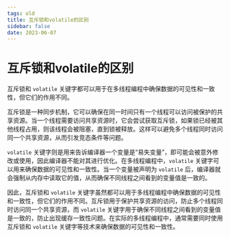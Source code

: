 ```yaml
---
tags: old
title: 互斥锁和volatile的区别
sidebar: false
date: 2023-06-07
---
```

# 互斥锁和volatile的区别

互斥锁和 `volatile` 关键字都可以用于在多线程编程中确保数据的可见性和一致性，但它们的作用不同。

互斥锁是一种同步机制，它可以确保在同一时间只有一个线程可以访问被保护的共享资源。当一个线程需要访问共享资源时，它会尝试获取互斥锁，如果锁已经被其他线程占用，则该线程会被阻塞，直到锁被释放。这样可以避免多个线程同时访问同一个共享资源，从而引发竞态条件等问题。

`volatile` 关键字则是用来告诉编译器一个变量是“易失变量”，即可能会被意外修改或使用，因此编译器不能对其进行优化。在多线程编程中，`volatile` 关键字可以用来确保数据的可见性和一致性。当一个变量被声明为 `volatile` 后，编译器就会强制从内存中读取它的值，从而确保不同线程之间看到的变量值是一致的。

因此，互斥锁和 `volatile` 关键字虽然都可以用于多线程编程中确保数据的可见性和一致性，但它们的作用不同。互斥锁用于保护共享资源的访问，防止多个线程同时访问同一个共享资源，而 `volatile` 关键字用于确保不同线程之间看到的变量值是一致的，防止出现缓存一致性问题。在实际的多线程编程中，通常需要同时使用互斥锁和 `volatile` 关键字等技术来确保数据的可见性和一致性。
